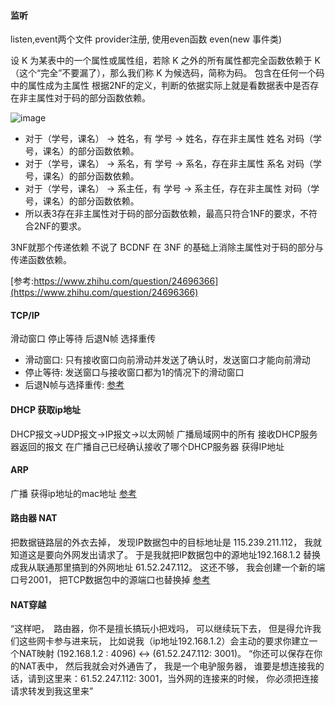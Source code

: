 #### 监听
listen,event两个文件 provider注册, 使用even函数 even(new 事件类)

设 K 为某表中的一个属性或属性组，若除 K 之外的所有属性都完全函数依赖于 K（这个“完全”不要漏了），那么我们称 K 为候选码，简称为码。
包含在任何一个码中的属性成为主属性
根据2NF的定义，判断的依据实际上就是看数据表中是否存在非主属性对于码的部分函数依赖。

![image](https://pic4.zhimg.com/80/51e2689ac9416a91800e63101bee9db7_hd.jpg)

* 对于（学号，课名） → 姓名，有 学号 → 姓名，存在非主属性 姓名 对码（学号，课名）的部分函数依赖。
* 对于（学号，课名） → 系名，有 学号 → 系名，存在非主属性 系名 对码（学号，课名）的部分函数依赖。
* 对于（学号，课名） → 系主任，有 学号 → 系主任，存在非主属性 对码（学号，课名）的部分函数依赖。
* 所以表3存在非主属性对于码的部分函数依赖，最高只符合1NF的要求，不符合2NF的要求。

3NF就那个传递依赖 不说了
BCDNF 在 3NF 的基础上消除主属性对于码的部分与传递函数依赖。

[参考:https://www.zhihu.com/question/24696366](https://www.zhihu.com/question/24696366)

#### TCP/IP
滑动窗口 停止等待 后退N帧 选择重传
* 滑动窗口: 只有接收窗口向前滑动并发送了确认时，发送窗口才能向前滑动
* 停止等待: 发送窗口与接收窗口都为1的情况下的滑动窗口
* 后退N帧与选择重传: [参考](https://mp.weixin.qq.com/s?__biz=MzAxOTc0NzExNg==&mid=2665513384&idx=1&sn=82c45e4430618270a744e212d2f57990&chksm=80d679ebb7a1f0fd27fe1814765a0e60b1c293ca4e09403271b4bb3f38f317439956fdca1bc1&scene=21#wechat_redirect)

#### DHCP 获取ip地址
DHCP报文->UDP报文->IP报文->以太网帧 广播局域网中的所有 接收DHCP服务器返回的报文 在广播自己已经确认接收了哪个DHCP服务器 获得IP地址
#### ARP
广播 获得ip地址的mac地址 [参考](https://mp.weixin.qq.com/s?__biz=MzAxOTc0NzExNg==&mid=2665513160&idx=1&sn=d938db4f1a2d62514b57e92fd8d3d749&scene=21#wechat_redirect)
#### 路由器 NAT
把数据链路层的外衣去掉， 发现IP数据包中的目标地址是 115.239.211.112， 我就知道这是要向外网发出请求了。
于是我就把IP数据包中的源地址192.168.1.2 替换成我从联通那里搞到的外网地址  61.52.247.112。
这还不够， 我会创建一个新的端口号2001， 把TCP数据包中的源端口也替换掉 [参考](https://mp.weixin.qq.com/s?__biz=MzAxOTc0NzExNg==&mid=2665513173&idx=1&sn=6ec5281b12ed5195070fa4df22383595&scene=21#wechat_redirect)
#### NAT穿越
“这样吧，　路由器，你不是擅长搞玩小把戏吗， 可以继续玩下去， 但是得允许我们这些网卡参与进来玩， 比如说我（ip地址192.168.1.2）会主动的要求你建立一个NAT映射 (192.168.1.2 : 4096) <-> (61.52.247.112: 3001)。
“你还可以保存在你的NAT表中，  然后我就会对外通告了， 我是一个电驴服务器， 谁要是想连接我的话，请到这里来：61.52.247.112: 3001，当外网的连接来的时候， 你必须把连接请求转发到我这里来”
